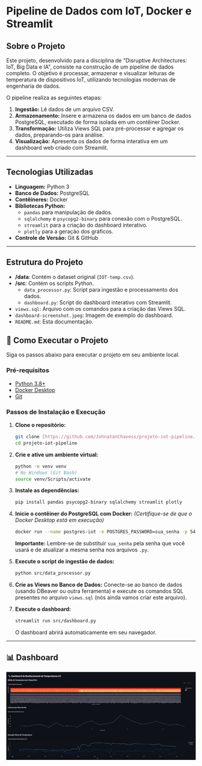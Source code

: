 # Pipeline de Dados com IoT, Docker e Streamlit

## Sobre o Projeto

Este projeto, desenvolvido para a disciplina de "Disruptive Architectures: IoT, Big Data e IA", consiste na construção de um pipeline de dados completo. O objetivo é processar, armazenar e visualizar leituras de temperatura de dispositivos IoT, utilizando tecnologias modernas de engenharia de dados.

O pipeline realiza as seguintes etapas:
1.  **Ingestão:** Lê dados de um arquivo CSV.
2.  **Armazenamento:** Insere e armazena os dados em um banco de dados PostgreSQL, executado de forma isolada em um contêiner Docker.
3.  **Transformação:** Utiliza Views SQL para pré-processar e agregar os dados, preparando-os para análise.
4.  **Visualização:** Apresenta os dados de forma interativa em um dashboard web criado com Streamlit.

---

## Tecnologias Utilizadas

* **Linguagem:** Python 3
* **Banco de Dados:** PostgreSQL
* **Contêineres:** Docker
* **Bibliotecas Python:**
    * `pandas` para manipulação de dados.
    * `sqlalchemy` e `psycopg2-binary` para conexão com o PostgreSQL.
    * `streamlit` para a criação do dashboard interativo.
    * `plotly` para a geração dos gráficos.
* **Controle de Versão:** Git & GitHub

---

## Estrutura do Projeto

- **/data**: Contém o dataset original (`IOT-temp.csv`).
- **/src**: Contém os scripts Python.
  - `data_processor.py`: Script para ingestão e processamento dos dados.
  - `dashboard.py`: Script do dashboard interativo com Streamlit.
- `views.sql`: Arquivo com os comandos para a criação das Views SQL.
- `dashboard-screenshot.jpeg`: Imagem de exemplo do dashboard.
- `README.md`: Esta documentação.

## 🚀 Como Executar o Projeto

Siga os passos abaixo para executar o projeto em seu ambiente local.

### Pré-requisitos

* [Python 3.8+](https://www.python.org/downloads/)
* [Docker Desktop](https://www.docker.com/products/docker-desktop/)
* [Git](https://git-scm.com/downloads/)

### Passos de Instalação e Execução

1.  **Clone o repositório:**
    ```bash
    git clone [https://github.com/JohnatanChavess/projeto-iot-pipeline.git](https://github.com/JohnatanChavess/projeto-iot-pipeline.git)
    cd projeto-iot-pipeline
    ```

2.  **Crie e ative um ambiente virtual:**
    ```bash
    python -m venv venv
    # No Windows (Git Bash)
    source venv/Scripts/activate
    ```

3.  **Instale as dependências:**
    ```bash
    pip install pandas psycopg2-binary sqlalchemy streamlit plotly
    ```

4.  **Inicie o contêiner do PostgreSQL com Docker:**
    *(Certifique-se de que o Docker Desktop está em execução)*
    ```bash
    docker run --name postgres-iot -e POSTGRES_PASSWORD=sua_senha -p 5432:5432 -d postgres
    ```
    **Importante:** Lembre-se de substituir `sua_senha` pela senha que você usará e de atualizar a mesma senha nos arquivos `.py`.

5.  **Execute o script de ingestão de dados:**
    ```bash
    python src/data_processor.py
    ```

6.  **Crie as Views no Banco de Dados:**
    Conecte-se ao banco de dados (usando DBeaver ou outra ferramenta) e execute os comandos SQL presentes no arquivo `views.sql` (nós ainda vamos criar este arquivo).

7.  **Execute o dashboard:**
    ```bash
    streamlit run src/dashboard.py
    ```
    O dashboard abrirá automaticamente em seu navegador.

---

## 📊 Dashboard

![Screenshot do Dashboard 1](dashboard-screenshot.jpeg)

